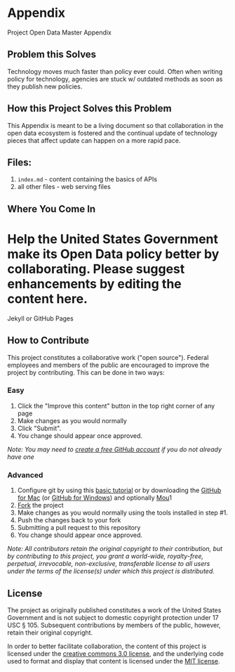 Appendix
========

Project Open Data Master Appendix

Problem this Solves
-------------------
Technology moves much faster than policy ever could.  Often when writing policy for technology, agencies are stuck w/ outdated methods as soon as they publish new policies.

How this Project Solves this Problem
------------------------------------
This Appendix is meant to be a living document so that collaboration in the open data ecosystem is fostered and the continual update of technology pieces that affect update can happen on a more rapid pace.

Files:
------
1. `index.md` - content containing the basics of APIs
2. all other files - web serving files

Where You Come In
-----------------
Help the United States Government make its Open Data policy better by collaborating.  Please suggest enhancements by editing the content here.   
=======
Jekyll or GitHub Pages

How to Contribute
-----------------

This project constitutes a collaborative work ("open source"). Federal employees and members of the public are encouraged to improve the project by contributing. This can be done in two ways:

### Easy

1. Click the "Improve this content" button in the top right corner of any page
2. Make changes as you would normally
3. Click "Submit".
4. You change should appear once approved.

*Note: You may need to [create a free GitHub account](https://github.com/signup/free) if you do not already have one*

### Advanced

1. Configure git by using this [basic tutorial](https://help.github.com/articles/set-up-git) or by downloading the [GitHub for Mac](http://mac.github.com/) (or [GitHub for Windows](http://windows.github.com/)) and optionally [Mou](http://mouapp.com/)1
2. [Fork](https://help.github.com/articles/fork-a-repo) the project
3. Make changes as you would normally using the tools installed in step #1.
4. Push the changes back to your fork
5. Submitting a pull request to this repository
6. You change should appear once approved.

*Note: All contributors retain the original copyright to their contribution, but by contributing to this project, you grant a world-wide, royalty-free, perpetual, irrevocable, non-exclusive, transferable license to all users under the terms of the license(s) under which this project is distributed.*

License
-------

The project as originally published constitutes a work of the United States Government and is not subject to domestic copyright protection under 17 USC § 105. Subsequent contributions by members of the public, however, retain their original copyright.

In order to better facilitate collaboration, the content of this project is licensed under the [creative commons 3.0 license](http://creativecommons.org/licenses/by/3.0/us/deed.en_US), and the underlying code used to format and display that content is licensed under the [MIT license](http://opensource.org/licenses/mit-license.php). 